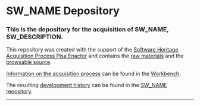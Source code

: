 # SW_NAME Depository

### This is the depository for the acquisition of SW_NAME, SW_DESCRIPTION.

This repository was created with the support of the 
[Software Heritage Acquisition Process Pisa Enactor](https://github.com/Unipisa/SWHAPPE) and contains 
the [raw materials](./raw_materials) and the [browsable source](./browsable_source).

[Information on the acquisition process](https://github.com/Unipisa/SW_NAME-Workbench/tree/master/metadata) can be found in the [Workbench](https://github.com/Unipisa/SW_NAME-Workbench).

The resulting 
[development history](https://github.com/Unipisa/SW_NAME/tree/SourceCode/)  can be found in the [SW_NAME repository](https://github.com/Unipisa/SW_NAME).

-------------------


